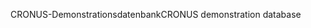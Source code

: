 <span data-ttu-id="89786-101">CRONUS-Demonstrationsdatenbank</span><span class="sxs-lookup"><span data-stu-id="89786-101">CRONUS demonstration database</span></span>